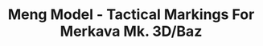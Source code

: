 ---
layout: product
title: "Meng Model - Tactical Markings For Merkava Mk. 3D/Baz"
price: "1100" 
desc: "N/A"
img_path: "/assets/img/MM-SPS-003.webp"
brand: "N/A"
available: false
special_offer: false
new: false
soon: false
cat: "010000"
subcat: "011000"
subsubcat: "0N/A"
sifra: "MM-SPS-003"
popular: false
spec: false
---